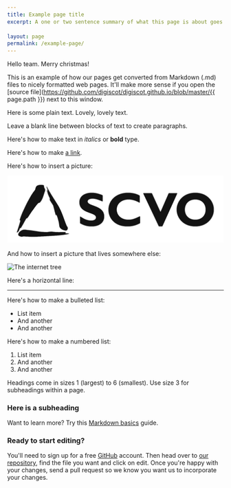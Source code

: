 ```yaml
---
title: Example page title
excerpt: A one or two sentence summary of what this page is about goes here. This one is about how pages on the site work.

layout: page
permalink: /example-page/
---
```


Hello team. Merry christmas!

This is an example of how our pages get converted from Markdown (.md) files to nicely formatted web pages. It'll make more sense if you open the [source file](https://github.com/digiscot/digiscot.github.io/blob/master/{{ page.path }}) next to this window.

Here is some plain text. Lovely, lovely text.

Leave a blank line between blocks of text to create paragraphs.

Here's how to make text in *italics* or **bold** type.

Here's how to make [a link](http://www.scvo.org.uk).

Here's how to insert a picture:

![SCVO Logo](/images/scvo.png)

And how to insert a picture that lives somewhere else:

![The internet tree](http://www.scvo.org.uk/wp-content/uploads/2013/12/news-digital-participation-main-banner-940x292px.png)

Here's a horizontal line:

---

Here's how to make a bulleted list:

- List item
- And another
- And another

Here's how to make a numbered list:

1. List item
2. And another
3. And another

Headings come in sizes 1 (largest) to 6 (smallest). Use size 3 for subheadings within a page.

### Here is a subheading

Want to learn more? Try this [Markdown basics](https://daringfireball.net/projects/markdown/basics) guide.

### Ready to start editing?

You'll need to sign up for a free [GitHub](http://github.com) account. Then head over to [our repository](https://github.com/digiscot/digiscot.github.io/), find the file you want and click on edit. Once you're happy with your changes, send a pull request so we know you want us to incorporate your changes.
